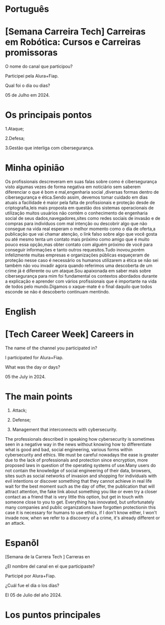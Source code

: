 # Português

# [Semana Carreira Tech] Carreiras em Robótica: Cursos e Carreiras promissoras

O nome do canal que participou?

Participei pela Alura+Fiap.

Qual foi o dia ou dias?

05 de Julho em 2024.

# Os principais pontos

1.Ataque;

2.Defesa;

3.Gestão que interliga com cibersegurança.


# Minha opinião 

<P>Os profissionais descreveram em suas falas sobre  como é cibersegurança visto  algumas vezes de forma negativa  em noticiário sem saberem diferenciar o que é bom e mal,engenharia social ,diversas formas dentro de cibersegurança e  ética.Sendo assim, devemos tomar cuidado em dias atuais a facilidade é maior pela falta de profissionais e proteção desde de criptografia,leis mais proposta em questão dos sistemas operacionais de utilização muitos usuários não contém o conhecimento de engenharia social de seus dados,navegadores,sites como redes sociais de invasão e de compras para indivíduos com mal intenção ou descobrir algo que não consegue na vida real esperam o melhor momento como o dia de oferta,a publicação que vai chamar atenção,  o link falso sobre algo que você gosta ou até mesmo tenta um contato mais próximo como amigo que é muito pouco essa opção,mas obter contato com alguém próximo de você para conseguir informações e tanto  outros requesitos.Tudo inovou,porém  infelizmente muitas empresas e organizações públicas esqueçeram de proteção nesse caso é necessário os humanos utilizarem a ética se não sei também não vou invadir agora quando referimos uma descoberta de um crime já é diferente ou um ataque.Sou apaixonada em saber mais sobre cibersegurança para mim foi fundamental os contextos abordados durante a explicação e aprender com vários profissionais  que  é importante na vida de todos pelo mundo.Digamos o xaque-mate é o final daquilo que todos esconde se não é descoberto continuam mentindo.</P>


# English 


# [Tech Career Week] Careers in 

The name of the channel you participated in?

I participated for Alura+Fiap.

What was the day or days?

05 the July in 2024.

# The main points

1. Attack;

2. Defense;

3. Management that interconnects with cybersecurity.

<p>The professionals described in  speaking how cybersecurity is sometimes seen in a negative way in the news without knowing how to differentiate what is good and bad, social engineering, various forms within cybersecurity and ethics. We must be careful nowadays the ease is greater due to the lack of professionals and protection since encryption, more proposed laws in question of the operating systems of use.Many users do not contain the knowledge of social engineering of their data, browsers, sites such as social networks of invasion and shopping for individuals with evil intentions or discover something that they cannot achieve in real life wait for the best moment such as the day of offer, the publication that will attract attention, the fake link about something you like or even try a closer contact as a friend that is very little this option, but get in touch with someone close to you to get.  Everything has innovated, but unfortunately many companies and public organizations have forgotten protectionin this case it is necessary for humans to use ethics, if I don't know either, I won't invade now, when we refer to a discovery of a crime, it's already different or an attack.</p>


# Espanõl 


[Semana de la Carrera Tech ] Carreras en 

¿El nombre del canal en el que participaste?

Participé por Alura+Fiap.

¿Cuál fue el día o los días?

El 05 de Julio del año 2024.

# Los puntos principales






